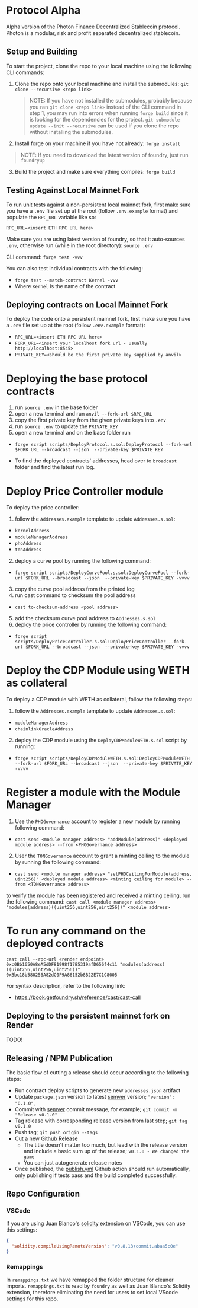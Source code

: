 # Protocol Alpha
Alpha version of the Photon Finance Decentralized Stablecoin protocol. Photon is a modular, risk and profit separated decentralized stablecoin.

## Setup and Building
To start the project, clone the repo to your local machine using the following CLI commands:

1. Clone the repo onto your local machine and install the submodules: `git clone --recursive <repo link>`

   > NOTE: If you have not installed the submodules, probably because you ran `git clone <repo link>` instead of the CLI command in step 1, you may run into errors when running `forge build` since it is looking for the dependencies for the project. `git submodule update --init --recursive` can be used if you clone the repo without installing the submodules.

2. Install forge on your machine if you have not already: `forge install`

> NOTE: If you need to download the latest version of foundry, just run `foundryup` 

3. Build the project and make sure everything compiles: `forge build`

## Testing Against Local Mainnet Fork
To run unit tests against a non-persistent local mainnet fork, first make sure you have a `.env` file set up at the root (follow `.env.example` format) and populate the `RPC_URL` variable like so:

`RPC_URL=<insert ETH RPC URL here>`

Make sure you are using latest version of foundry, so that it auto-sources `.env`, otherwise run (while in the root directory): `source .env`

CLI command: `forge test -vvv`

You can also test individual contracts with the following:
- `forge test --match-contract Kernel -vvv`
- Where `Kernel` is the name of the contract

## Deploying contracts on Local Mainnet Fork
To deploy the code onto a persistent mainnet fork, first make sure you have a `.env` file set up at the root (follow `.env.example` format):

- ```RPC_URL=<insert ETH RPC URL here>```
- ```FORK_URL=<insert your localhost fork url - usually http://localhost:8545>```
- ```PRIVATE_KEY=<should be the first private key supplied by anvil>```

# Deploying the base protocol contracts

1. run `source .env` in the base folder
2. open a new terminal and run `anvil --fork-url $RPC_URL`
3. copy the first private key from the given private keys into `.env`
4. run `source .env` to update the `PRIVATE_KEY`
5. open a new terminal and on the base folder run 
- ```forge script scripts/DeployProtocol.s.sol:DeployProtocol --fork-url $FORK_URL --broadcast --json  --private-key $PRIVATE_KEY```

- To find the deployed contracts' addresses, head over to `broadcast` folder and find the latest run log.

# Deploy Price Controller module

To deploy the price controller:
1. follow the `Addresses.example` template to update `Addresses.s.sol`:
- ```kernelAddress```
- ```moduleManagerAddress```
- ```phoAddress```
- ```tonAddress```

2. deploy a curve pool by running the following command:
- ```forge script scripts/DeployCurvePool.s.sol:DeployCurvePool --fork-url $FORK_URL --broadcast --json  --private-key $PRIVATE_KEY -vvvv```
3. copy the curve pool address from the printed log
4. run cast command to checksum the pool address
- ```cast to-checksum-address <pool address>```
5. add the checksum curve pool address to `Addresses.s.sol`
6. deploy the price controller by running the following command:
- ```forge script scripts/DeployPriceController.s.sol:DeployPriceController --fork-url $FORK_URL --broadcast --json  --private-key $PRIVATE_KEY -vvvv```

# Deploy the CDP Module using WETH as collateral

To deploy a CDP module with WETH as collateral, follow the following steps:
1. follow the `Addresses.example` template to update `Addresses.s.sol`:
- ```moduleManagerAddress```
- ```chainlinkOracleAddress```

2. deploy the CDP module using the ```DeployCDPModuleWETH.s.sol``` script by running:
- ```forge script scripts/DeployCDPModuleWETH.s.sol:DeployCDPModuleWETH --fork-url $FORK_URL --broadcast --json  --private-key $PRIVATE_KEY -vvvv```

# Register a module with the Module Manager

1. Use the ```PHOGovernance``` account to register a new module by running following command:
- ```cast send <module manager address> "addModule(address)" <deployed module address> --from <PHOGovernance address>``` 
2. User the ```TONGovernance``` account to grant a minting ceiling to the module by running the following command:
- ```cast send <module manager address> "setPHOCeilingForModule(address, uint256)" <deployed module address> <minting ceiling for module> --from <TONGovernance address>``` 

to verify the module has been registered and received a minting ceiling, run the following command:
```cast call <module manager address> "modules(address)((uint256,uint256,uint256))" <module address>```

# To run any command on the deployed contracts

```cast call --rpc-url <render endpoint> 0xc0Bb1650A8eA5dDF81998f17B5319afD656f4c11 "modules(address)((uint256,uint256,uint256))" 0xBbc18b580256A82dC0F9A86152b8B22E7C1C8005```

For syntax description, refer to the following link:
- https://book.getfoundry.sh/reference/cast/cast-call

## Deploying to the persistent mainnet fork on Render
TODO!

## Releasing / NPM Publication

The basic flow of cutting a release should occur according to the following steps:

- Run contract deploy scripts to generate new `addresses.json` artifact
- Update `package.json` version to latest [semver](https://semver.org/) version; `"version": "0.1.0"`,
- Commit with [semver](https://semver.org/) commit message, for example; `git commit -m "Release v0.1.0"`
- Tag release with corresponding release version from last step; `git tag v0.1.0`
- Push tag; `git push origin --tags`
- Cut a new [Github Release](https://github.com/ekonomia-tech/protocol-alpha/releases/new)
  - The title doesn't matter too much, but lead with the release version and include a basic sum up of the release; `v0.1.0 - We changed the game`
  - You can just autogenerate release notes
- Once published, the [publish.yml](./workflows/publish.yml) Github action should run automatically, only publishing if tests pass and the build completed successfully.

## Repo Configuration
### VSCode
If you are using Juan Blanco's [solidity](https://marketplace.visualstudio.com/items?itemName=JuanBlanco.solidity) extension on VSCode, you can use this settings:

```json
{
  "solidity.compileUsingRemoteVersion": "v0.8.13+commit.abaa5c0e"
}
```

### Remappings
In `remappings.txt` we have remapped the folder structure for cleaner imports. `remappings.txt` is read by `foundry` as well as Juan Blanco's Solidity extension, therefore eliminating the need for users to set local VScode settings for this repo.
